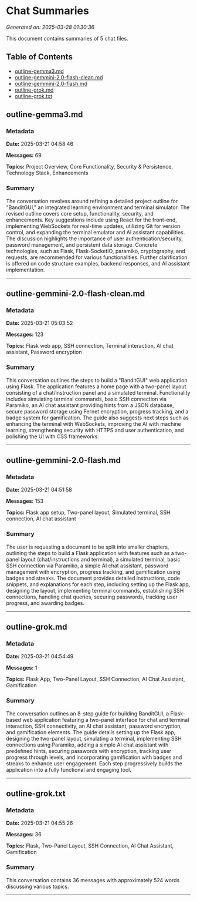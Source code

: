 # Chat Summaries

*Generated on: 2025-03-28 01:30:36*

This document contains summaries of 5 chat files.

## Table of Contents

- [outline-gemma3.md](#outline-gemma3-md)
- [outline-gemmini-2.0-flash-clean.md](#outline-gemmini-2-0-flash-clean-md)
- [outline-gemmini-2.0-flash.md](#outline-gemmini-2-0-flash-md)
- [outline-grok.md](#outline-grok-md)
- [outline-grok.txt](#outline-grok-txt)

## outline-gemma3.md

### Metadata

**Date:** 2025-03-21 04:58:46

**Messages:** 69

**Topics:** Project Overview, Core Functionality, Security & Persistence, Technology Stack, Enhancements

### Summary

The conversation revolves around refining a detailed project outline for "BanditGUI," an integrated learning environment and terminal simulator. The revised outline covers core setup, functionality, security, and enhancements. Key suggestions include using React for the front-end, implementing WebSockets for real-time updates, utilizing Git for version control, and expanding the terminal emulator and AI assistant capabilities. The discussion highlights the importance of user authentication/security, password management, and persistent data storage. Concrete technologies, such as Flask, Flask-SocketIO, paramiko, cryptography, and requests, are recommended for various functionalities. Further clarification is offered on code structure examples, backend responses, and AI assistant implementation.

---

## outline-gemmini-2.0-flash-clean.md

### Metadata

**Date:** 2025-03-21 05:03:52

**Messages:** 123

**Topics:** Flask web app, SSH connection, Terminal interaction, AI chat assistant, Password encryption

### Summary

This conversation outlines the steps to build a "BanditGUI" web application using Flask. The application features a home page with a two-panel layout consisting of a chat/instruction panel and a simulated terminal. Functionality includes simulating terminal commands, basic SSH connection via Paramiko, an AI chat assistant providing hints from a JSON database, secure password storage using Fernet encryption, progress tracking, and a badge system for gamification. The guide also suggests next steps such as enhancing the terminal with WebSockets, improving the AI with machine learning, strengthening security with HTTPS and user authentication, and polishing the UI with CSS frameworks.

---

## outline-gemmini-2.0-flash.md

### Metadata

**Date:** 2025-03-21 04:51:58

**Messages:** 153

**Topics:** Flask app setup, Two-panel layout, Simulated terminal, SSH connection, AI chat assistant

### Summary

The user is requesting a document to be split into smaller chapters, outlining the steps to build a Flask application with features such as a two-panel layout (chat/instructions and terminal), a simulated terminal, basic SSH connection via Paramiko, a simple AI chat assistant, password management with encryption, progress tracking, and gamification using badges and streaks. The document provides detailed instructions, code snippets, and explanations for each step, including setting up the Flask app, designing the layout, implementing terminal commands, establishing SSH connections, handling chat queries, securing passwords, tracking user progress, and awarding badges.

---

## outline-grok.md

### Metadata

**Date:** 2025-03-21 04:54:49

**Messages:** 1

**Topics:** Flask App, Two-Panel Layout, SSH Connection, AI Chat Assistant, Gamification

### Summary

The conversation outlines an 8-step guide for building BanditGUI, a Flask-based web application featuring a two-panel interface for chat and terminal interaction, SSH connectivity, an AI chat assistant, password encryption, and gamification elements. The guide details setting up the Flask app, designing the two-panel layout, simulating a terminal, implementing SSH connections using Paramiko, adding a simple AI chat assistant with predefined hints, securing passwords with encryption, tracking user progress through levels, and incorporating gamification with badges and streaks to enhance user engagement. Each step progressively builds the application into a fully functional and engaging tool.

---

## outline-grok.txt

### Metadata

**Date:** 2025-03-21 04:55:26

**Messages:** 36

**Topics:** Flask, Two-Panel Layout, SSH Connection, AI Chat Assistant, Gamification

### Summary

This conversation contains 36 messages with approximately 524 words discussing various topics.

---

